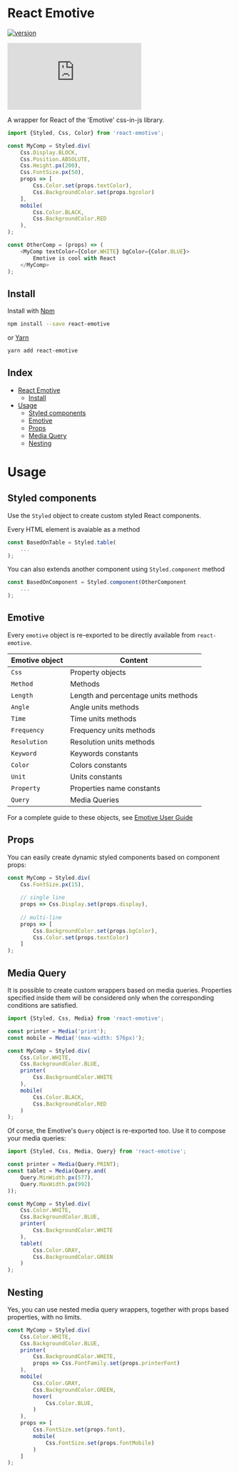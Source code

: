 # React Emotive

[![version](https://badge.fury.io/js/react-emotive.svg)](https://badge.fury.io/js/emotive)
              
[![size](http://img.badgesize.io/https://unpkg.com/react-emotive/react-emotive.js?label=package%20size)](http://img.badgesize.io/https://unpkg.com/react-emotive/react-emotive.js?label=package%20size)

A wrapper for React of the 'Emotive' css-in-js library.

```js
import {Styled, Css, Color} from 'react-emotive';

const MyComp = Styled.div(
    Css.Display.BLOCK,
    Css.Position.ABSOLUTE,
    Css.Height.px(200),
    Css.FontSize.px(50),
    props => [
        Css.Color.set(props.textColor),
        Css.BackgroundColor.set(props.bgcolor)
    ],
    mobile(
        Css.Color.BLACK,
        Css.BackgroundColor.RED
    ),
);

const OtherComp = (props) => (
    <MyComp textColor={Color.WHITE} bgColor={Color.BLUE}>
        Emotive is cool with React
    </MyComp>
);
```

## Install

Install with [Npm](https://www.npmjs.com/package/react-emotive)
```sh
npm install --save react-emotive
```

or [Yarn](https://yarnpkg.com/en/package/react-emotive)
```sh
yarn add react-emotive
```

## Index
- [React Emotive](#react-emotive)
	- [Install](#install)
- [Usage](#usage)
	- [Styled components](#styled-components)
	- [Emotive](#emotive)
	- [Props](#props)
	- [Media Query](#media-query)
	- [Nesting](#nesting)

# Usage

## Styled components

Use the `Styled` object to create custom styled React components.

Every HTML element is avaiable as a method

```js
const BasedOnTable = Styled.table(
    ...
);
```

You can also extends another component using `Styled.component` method

```js
const BasedOnComponent = Styled.component(OtherComponent
    ...
);
```


## Emotive

Every `emotive` object is re-exported to be directly available from `react-emotive`.

| Emotive object | Content |
| --- | --- |
| `Css` | Property objects |
| `Method` | Methods |
| `Length` | Length and percentage units methods |
| `Angle` | Angle units methods |
| `Time` | Time units methods |
| `Frequency` | Frequency units methods |
| `Resolution` | Resolution units methods |
| `Keyword` | Keywords constants |
| `Color` | Colors constants |
| `Unit` | Units constants |
| `Property` | Properties name constants |
| `Query` | Media Queries |

For a complete guide to these objects, see [Emotive User Guide](https://www.npmjs.com/package/emotive)


## Props

You can easily create dynamic styled components based on component props:

```js
const MyComp = Styled.div(
    Css.FontSize.px(15),
    
    // single line
    props => Css.Display.set(props.display),
    
    // multi-line
    props => [
        Css.BackgroundColor.set(props.bgColor),
        Css.Color.set(props.textColor)
    ]
);
```

## Media Query

It is possible to create custom wrappers based on media queries. Properties specified inside them will be considered only when the corresponding conditions are satisfied. 

```js
import {Styled, Css, Media} from 'react-emotive';

const printer = Media('print');
const mobile = Media('(max-width: 576px)');

const MyComp = Styled.div(
    Css.Color.WHITE,
    Css.BackgroundColor.BLUE,
    printer(
        Css.BackgroundColor.WHITE
    ),
    mobile(
        Css.Color.BLACK,
        Css.BackgroundColor.RED
    )
);
```

Of corse, the Emotive's `Query` object is re-exported too. Use it to compose your media queries:

```js
import {Styled, Css, Media, Query} from 'react-emotive';

const printer = Media(Query.PRINT);
const tablet = Media(Query.and(
    Query.MinWidth.px(577),
    Query.MaxWidth.px(992)
));

const MyComp = Styled.div(
    Css.Color.WHITE,
    Css.BackgroundColor.BLUE,
    printer(
        Css.BackgroundColor.WHITE
    ),
    tablet(
        Css.Color.GRAY,
        Css.BackgroundColor.GREEN
    )
);
```

## Nesting

Yes, you can use nested media query wrappers, together with props based properties, with no limits.

```js
const MyComp = Styled.div(
    Css.Color.WHITE,
    Css.BackgroundColor.BLUE,
    printer(
        Css.BackgroundColor.WHITE,
        props => Css.FontFamily.set(props.printerFont)
    ),
    mobile(
        Css.Color.GRAY,
        Css.BackgroundColor.GREEN,
        hover(
            Css.Color.BLUE,
        )
    ),
    props => [
        Css.FontSize.set(props.font),
        mobile(
            Css.FontSize.set(props.fontMobile)
        )
    ]
);
```
